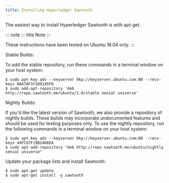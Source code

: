 ```yaml
---
title: Installing Hyperledger Sawtooth
---
```


The easiest way to install Hyperledger Sawtooth is with apt-get.

::: note
::: title
Note
:::

These instructions have been tested on Ubuntu 16.04 only.
:::

Stable Builds:

To add the stable repository, run these commands in a terminal window on
your host system:

``` console
$ sudo apt-key adv --keyserver hkp://keyserver.ubuntu.com:80 --recv-keys 8AA7AF1F1091A5FD
$ sudo add-apt-repository 'deb http://repo.sawtooth.me/ubuntu/1.0/stable xenial universe'
```

Nightly Builds:

If you\'d like the latest version of Sawtooth, we also provide a
repository of nightly builds. These builds may incorporate undocumented
features and should be used for testing purposes only. To use the
nightly repository, run the following commands in a terminal window on
your host system:

``` console
$ sudo apt-key adv --keyserver hkp://keyserver.ubuntu.com:80 --recv-keys 44FC67F19B2466EA
$ sudo apt-add-repository "deb http://repo.sawtooth.me/ubuntu/nightly xenial universe"
```

Update your package lists and install Sawtooth:

``` console
$ sudo apt-get update
$ sudo apt-get install -y sawtooth
```

<!--
  Licensed under Creative Commons Attribution 4.0 International License
  https://creativecommons.org/licenses/by/4.0/
-->
